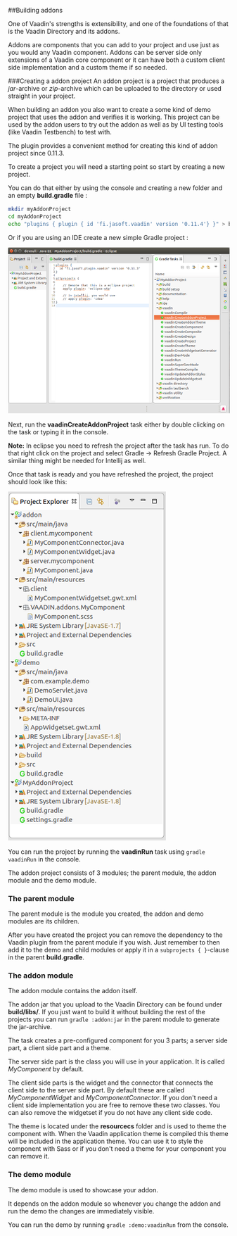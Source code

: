 ##Building addons

One of Vaadin's strengths is extensibility, and one of the foundations of that is the Vaadin Directory and its addons.

Addons are components that you can add to your project and use just as you would any Vaadin component. Addons can be server side only extensions of a Vaadin core component or it can have both a custom client side implementation and a custom theme if so needed.

###Creating a addon project
An addon project is a project that produces a *jar*-archive or *zip*-archive which can be uploaded to the directory or used straight in your project. 

When building an addon you  also want to create a some kind of demo project that uses the addon and verifies it is working. This project can be used by the addon users to try out the addon as well as by UI testing tools (like Vaadin Testbench) to test with.

The plugin provides a convenient method for creating this kind of addon project since 0.11.3.

To create a project you will need a starting point so start by creating a new project. 

You can do that either by using the console and creating a new folder and an empty **build.gradle** file :

```bash
mkdir myAddonProject
cd myAddonProject
echo "plugins { plugin { id 'fi.jasoft.vaadin' version '0.11.4'} }" > build.gradle
```

Or if you are using an IDE create a new simple Gradle project :

![Empty Project](images/intellij-addon-project-empty.png)


Next, run the **vaadinCreateAddonProject** task either by double clicking on the task or typing it in the console. 

**Note:**
In eclipse you need to refresh the project after the task has run. To do that right click on the project and select Gradle -> Refresh Gradle Project. A similar thing  might be needed for Intellij as well.

Once that task is ready and you have refreshed the project, the project should look like this:

![Project ready](images/intellij-addon-project-created.png)

You can run the project by running the **vaadinRun** task using ``gradle vaadinRun`` in the console.

The addon project consists of 3 modules; the parent module, the addon module and the demo module.


### The parent module

The parent module is the module you created, the addon and demo modules are its children.

After you have created the project you can remove the dependency to the Vaadin plugin from the parent module if you wish. Just remember to then add it to the demo and child modules or apply it in a ``subprojects { }``-clause in the parent **build.gradle**.

### The addon module

The addon module contains the addon itself. 

The addon jar that you upload to the Vaadin Directory can be found under **build/libs/**. If you just want to build it without building the rest of the projects you can run ``gradle :addon:jar`` in the parent module to generate the jar-archive.

The task creates a pre-configured component for you 3 parts; a server side part, a client side part and a theme.

The server side part is the class you will use in your application. It is called *MyComponent* by default.

The client side parts is the widget and the connector that connects the client side to the server side part. By default these are called *MyComponentWidget* and *MyComponentConnector*. If you don't need a client side implementation you are free to remove these two classes. You can also remove the widgetset if you do not have any client side code.

The theme is located under the **resourcecs** folder and is used to theme the component with. When the Vaadin application theme is compiled this theme will be included in the application theme. You can use it to style the component with Sass or if you don't need a theme for your component you can remove it.

### The demo module

The demo module is used to showcase your addon. 

It depends on the addon module so whenever you change the addon and run the demo the changes are immediately visible.

You can run the demo by running ``gradle :demo:vaadinRun`` from the console.

 

